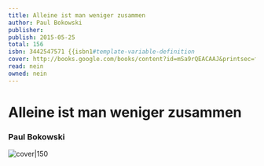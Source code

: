 ```yaml
---
title: Alleine ist man weniger zusammen
author: Paul Bokowski
publisher: 
publish: 2015-05-25
total: 156
isbn: 3442547571 {{isbn1#template-variable-definition
cover: http://books.google.com/books/content?id=mSa9rQEACAAJ&printsec=frontcover&img=1&zoom=1&source=gbs_api
read: nein
owned: nein
---
```


# Alleine ist man weniger zusammen
### Paul Bokowski
![cover|150](http://books.google.com/books/content?id=mSa9rQEACAAJ&printsec=frontcover&img=1&zoom=1&source=gbs_api)